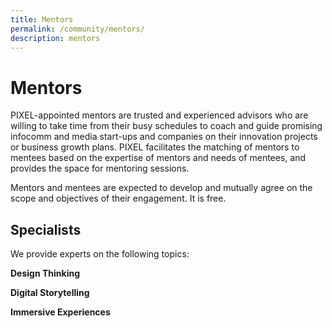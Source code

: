 ```yaml
---
title: Mentors
permalink: /community/mentors/
description: mentors
---
```

<h1>Mentors</h1>
PIXEL-appointed mentors are trusted and experienced advisors who are willing to take time from their busy schedules to coach and guide promising infocomm and media start-ups and companies on their innovation projects or business growth plans. PIXEL facilitates the matching of mentors to mentees based on the expertise of mentors and needs of mentees, and provides the space for mentoring sessions.

Mentors and mentees are expected to develop and mutually agree on the scope and objectives of their engagement. It is free.

<h2>Specialists</h2>
We provide experts on the following topics:

<b>Design Thinking</b>


<b>Digital Storytelling</b>

<b>Immersive Experiences</b>